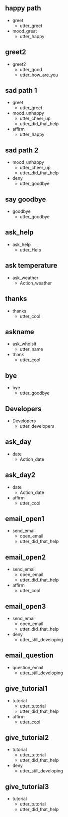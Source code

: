 ## happy path
* greet
  - utter_greet
* mood_great
  - utter_happy

## greet2
* greet2
  - utter_good
  - utter_how_are_you

## sad path 1
* greet
  - utter_greet
* mood_unhappy
  - utter_cheer_up
  - utter_did_that_help
* affirm
  - utter_happy

## sad path 2
* mood_unhappy
  - utter_cheer_up
  - utter_did_that_help
* deny
  - utter_goodbye

## say goodbye
* goodbye
  - utter_goodbye

## ask_help
* ask_help
  - utter_Help

## ask temperature
* ask_weather
  - Action_weather

## thanks
* thanks
  - utter_cool

## askname
* ask_whoisit
  - utter_name
* thank
  - utter_cool

## bye
* bye
  - utter_goodbye

## Developers
* Developers
  - utter_developers

## ask_day
* date
   - Action_date
   
## ask_day2
* date
   - Action_date
* affirm
  - utter_cool

## email_open1
* send_email
  - open_email
  - utter_did_that_help

## email_open2
* send_email
  - open_email
  - utter_did_that_help
* affirm
  - utter_cool

## email_open3
* send_email
  - open_email
  - utter_did_that_help
* deny
  - utter_still_developing

## email_question
* question_email
  - utter_still_developing   

## give_tutorial1
* tutorial
  - utter_tutorial
  - utter_did_that_help
* affirm
  - utter_cool

## give_tutorial2
* tutorial
  - utter_tutorial
  - utter_did_that_help
* deny
  - utter_still_developing

## give_tutorial3
* tutorial
  - utter_tutorial
  - utter_did_that_help
